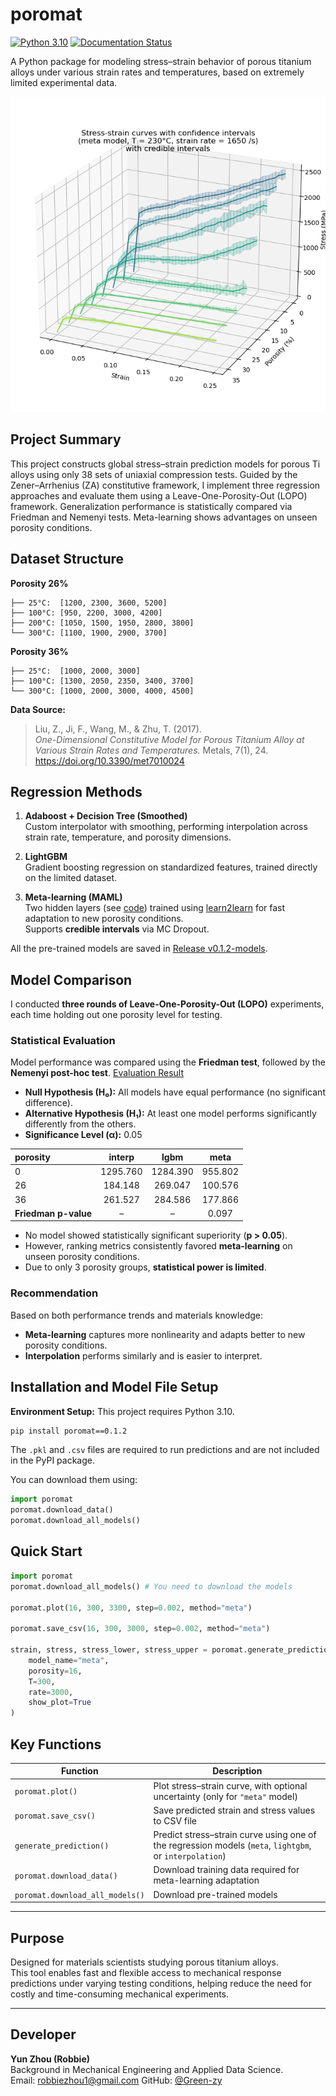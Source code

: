 # poromat

[![Python 3.10](https://img.shields.io/badge/python-3.10-blue.svg)](https://www.python.org/downloads/release/python-3100/)
[![Documentation Status](https://readthedocs.org/projects/poromat/badge/?version=latest)](https://poromat.readthedocs.io/en/latest/)

A Python package for modeling stress–strain behavior of porous titanium alloys under various strain rates and temperatures, based on extremely limited experimental data.

![Sample_figure](/results/outputs/sample_3d.png)

## Project Summary

This project constructs global stress–strain prediction models for porous Ti alloys using only 38 sets of uniaxial compression tests. Guided by the Zener–Arrhenius (ZA) constitutive framework, I implement three regression approaches and evaluate them using a Leave-One-Porosity-Out (LOPO) framework. Generalization performance is statistically compared via Friedman and Nemenyi tests. Meta-learning shows advantages on unseen porosity conditions.

## Dataset Structure

**Porosity 26%**
```
├── 25°C:  [1200, 2300, 3600, 5200]  
├── 100°C: [950, 2200, 3000, 4200]  
├── 200°C: [1050, 1500, 1950, 2800, 3800]  
└── 300°C: [1100, 1900, 2900, 3700]  
```

**Porosity 36%**
```
├── 25°C:  [1000, 2000, 3000]  
├── 100°C: [1300, 2050, 2350, 3400, 3700]  
└── 300°C: [1000, 2000, 3000, 4000, 4500]  
```

**Data Source:**
> Liu, Z., Ji, F., Wang, M., & Zhu, T. (2017).  
> *One-Dimensional Constitutive Model for Porous Titanium Alloy at Various Strain Rates and Temperatures.* Metals, 7(1), 24.  
> https://doi.org/10.3390/met7010024

## Regression Methods

1. **Adaboost + Decision Tree (Smoothed)**  
   Custom interpolator with smoothing, performing interpolation across strain rate, temperature, and porosity dimensions.

2. **LightGBM**  
   Gradient boosting regression on standardized features, trained directly on the limited dataset.

3. **Meta-learning (MAML)**  
   Two hidden layers (see [code](https://github.com/Green-zy/poromat/blob/master/src/poromat/models/meta_net.py)) trained using [learn2learn](https://learn2learn.net/) for fast adaptation to new porosity conditions.  
   Supports **credible intervals** via MC Dropout.

All the pre-trained models are saved in [Release v0.1.2-models](https://github.com/Green-zy/poromat/releases/tag/v0.1.2-models).

## Model Comparison

I conducted **three rounds of Leave-One-Porosity-Out (LOPO)** experiments, each time holding out one porosity level for testing.

### Statistical Evaluation

Model performance was compared using the **Friedman test**, followed by the **Nemenyi post-hoc test**. [Evaluation Result](https://github.com/Green-zy/poromat/tree/master/results/evaluations)

- **Null Hypothesis (H₀):** All models have equal performance (no significant difference).
- **Alternative Hypothesis (H₁):** At least one model performs significantly differently from the others.
- **Significance Level (α):** 0.05

| porosity         |   interp |   lgbm   |   meta   |
|:-----------------|:--------:|:--------:|:--------:|
| 0                | 1295.760 | 1284.390 | 955.802  |
| 26               |  184.148 |  269.047 | 100.576  |
| 36               |  261.527 |  284.586 | 177.866  |
| **Friedman p-value** |         – |       –   |  0.097   |

- No model showed statistically significant superiority (**p > 0.05**).
- However, ranking metrics consistently favored **meta-learning** on unseen porosity conditions.
- Due to only 3 porosity groups, **statistical power is limited**.

### Recommendation

Based on both performance trends and materials knowledge:

- **Meta-learning** captures more nonlinearity and adapts better to new porosity conditions.
- **Interpolation** performs similarly and is easier to interpret.

## Installation and Model File Setup

**Environment Setup:** This project requires Python 3.10. 

```bash
pip install poromat==0.1.2
```

The `.pkl` and `.csv` files are required to run predictions and are not included in the PyPI package.

You can download them using:

```python
import poromat
poromat.download_data()
poromat.download_all_models()
```

## Quick Start

```python
import poromat
poromat.download_all_models() # You need to download the models

poromat.plot(16, 300, 3300, step=0.002, method="meta")

poromat.save_csv(16, 300, 3000, step=0.002, method="meta")

strain, stress, stress_lower, stress_upper = poromat.generate_prediction(
    model_name="meta",
    porosity=16,
    T=300,
    rate=3000,
    show_plot=True
)
```

## Key Functions

| Function                 | Description                                           |
|--------------------------|-------------------------------------------------------|
| `poromat.plot()`         | Plot stress–strain curve, with optional uncertainty (only for `"meta"` model) |
| `poromat.save_csv()`     | Save predicted strain and stress values to CSV file   |
| `generate_prediction()`  | Predict stress–strain curve using one of the regression models (`meta`, `lightgbm`, or `interpolation`) |
| `poromat.download_data()`  | Download training data required for meta-learning adaptation   |
| `poromat.download_all_models()`  | Download pre-trained models |

---

## Purpose

Designed for materials scientists studying porous titanium alloys.  
This tool enables fast and flexible access to mechanical response predictions under varying testing conditions, helping reduce the need for costly and time-consuming mechanical experiments.

---

## Developer

**Yun Zhou (Robbie)**  
Background in Mechanical Engineering and Applied Data Science.  
Email: robbiezhou1@gmail.com
GitHub: [@Green-zy](https://github.com/Green-zy)
